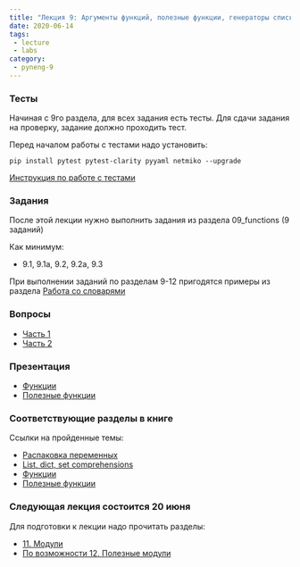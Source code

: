 ```yaml
---
title: "Лекция 9: Аргументы функций, полезные функции, генераторы списков"
date: 2020-06-14
tags:
 - lecture
 - labs
category:
 - pyneng-9
---
```


### Тесты

Начиная с 9го раздела, для всех задания есть тесты. Для сдачи задания на проверку,
задание должно проходить тест.

Перед началом работы с тестами надо установить:

```
pip install pytest pytest-clarity pyyaml netmiko --upgrade
```

[Инструкция по работе с тестами](https://pyneng.github.io/docs/pytest/)

### Задания

После этой лекции нужно выполнить задания из раздела 09_functions (9 заданий)

Как минимум:

* 9.1, 9.1a, 9.2, 9.2a, 9.3

При выполнении заданий по разделам 9-12 пригодятся примеры из раздела [Работа со словарями](https://pyneng.readthedocs.io/ru/latest/book/08_python_basic_examples/working_with_dicts.html)

### Вопросы

* [Часть 1](https://forms.gle/8N8uh3k41vdjVrTS9)
* [Часть 2](https://forms.gle/Ljyd1858TT33YuWb6)

### Презентация

* [Функции](https://gitpitch.com/natenka/pyneng-slides/py3-functions)
* [Полезные функции](https://gitpitch.com/natenka/pyneng-slides/py3-useful-functions)

### Соответствующие разделы в книге

Ссылки на пройденные темы:

* [Распаковка переменных](https://pyneng.readthedocs.io/ru/latest/book/08_python_basic_examples/variable_unpacking.html)
* [List, dict, set comprehensions](https://pyneng.readthedocs.io/ru/latest/book/08_python_basic_examples/x_comprehensions.html)
* [Функции](https://pyneng.readthedocs.io/ru/latest/book/09_functions/index.html)
* [Полезные функции](https://pyneng.readthedocs.io/ru/latest/book/10_useful_functions/index.html)

### Следующая лекция состоится 20 июня

Для подготовки к лекции надо прочитать разделы:

* [11. Модули](https://pyneng.readthedocs.io/ru/latest/book/11_modules/index.html)
* [По возможности 12. Полезные модули](https://pyneng.readthedocs.io/ru/latest/book/12_useful_modules/index.html)
